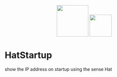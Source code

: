 <div align="center" style="width:100%">
    <th align="center">
        <img src="https://www.gadgetdaily.xyz/wp-content/uploads/2012/10/Pixelated-RasPi.png" width="100"/>
        <img src="https://upload.wikimedia.org/wikipedia/commons/thumb/c/c3/Python-logo-notext.svg/1024px-Python-logo-notext.svg.png" width="70"/>
        <br>
</div>

# HatStartup

show the IP address on startup using the sense Hat
